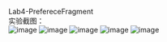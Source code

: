 Lab4-PrefereceFragment<br>
实验截图：<br>
![image](https://github.com/wrh0619/PrefereceFragment/blob/master/images/1.JPG)
![image](https://github.com/wrh0619/PrefereceFragment/blob/master/images/2.JPG)
![image](https://github.com/wrh0619/PrefereceFragment/blob/master/images/3.JPG)
![image](https://github.com/wrh0619/PrefereceFragment/blob/master/images/4.JPG)
![image](https://github.com/wrh0619/PrefereceFragment/blob/master/images/6.JPG)
